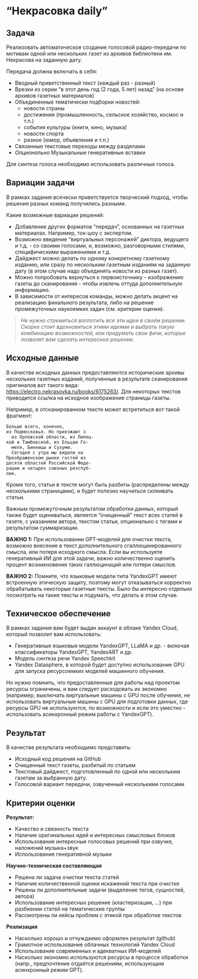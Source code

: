 # “Некрасовка daily”

## Задача

Реализовать автоматическое создание голосовой радио-передачи по мотивам одной или нескольких газет из архивов библиотеки им. Некрасова на заданную дату.

Передача должна включать в себя:
* Вводный приветственный текст (каждый раз - разный)
* Врезки из серии “в этот день год (2 года, 5 лет) назад” (на основе архивов газетных материалов)
* Объединенные тематически подборки новостей:
   * новости страны
   * достижения (промышленность, сельское хозяйство, космос и т.п.)
   * события культуры (книги, кино, музыка)
   * новости спорта
   * разное (юмор, объявления и т.п.)
* Связанные текстовые переходы между разделами
* *Опционально* Музыкальные генеративные вставки

Для синтеза голоса необходимо использовать различные голоса. 

## Вариации задачи

В рамках задания всячески приветствуется творческий подход, чтобы решения разных команд получились разными. 

Какие возможные вариации решений:
* Добавление других форматов “передач”, основанных на газетных материалах. Например, ток-шоу с экспертом.
* Возможно введение “виртуальных персонажей” диктора, ведущего и т.д. - со своими голосами, и, возможно, разговорными стилями, специфическими выражениями и т.д.
* Дайджест можно делать по одному конкретному газетному изданию, или сразу по нескольким газетным изданиям на заданную дату (в этом случае надо объединять новости из разных газет).
* Можно попробовать вернуться к первоисточнику - изображению газеты до сканирования - чтобы извлечь оттуда дополнительную информацию.
* В зависимости от интересов команды, можно делать акцент на реализацию финального результата, либо на решение промежуточных наукоемких задач (см. критерии оценки).

> *Не нужно стремиться воплотить все эти идеи в своём решении. Скорее стоит вдохновиться этими идеями и выбрать такую комбинацию возможностей, или придумать свои фичи, которые позволят вам сделать интересное решение.*

## Исходные данные

В качестве исходных данных предоставляются исторические архивы нескольких газетных изданий, полученные в результате сканирования оригиналов вот такого вида: https://electro.nekrasovka.ru/books/6175263/. Для некоторых текстов приводится ссылка на исходное изображение страницы газеты.

Например, в отсканированном тексте может встретиться вот такой фрагмент:

```
Больше всего, конечно,
из Подмосковья. Но приезжают з
  из Орловской области, из Липец-
кой и Тамбовской, из Ельцаи Го-
  меля, Бинницы и Сухуми.
  Сегодня с утра мы видели на
Преображенском рынке гостей из
десяти областей Российской Феде-
рации и четырех союзных реэспуб-
лик.
```

Кроме того, статьи в тексте могут быть разбиты (распределены между несколькими страницами), и будет полезно научиться склеивать статьи.

Важным промежуточным результатом обработки данных, который также будет оцениваться, является “очищенный” текст всех статей в газете, с указанием автора, текстом статьи, опционально с тегами и результатом суммаризации.

**ВАЖНО 1:** При использовании GPT-моделей для очистки текста, возможно внесение в текст дополнительного сгаллюцинированного смысла, или потеря исходного смысла. Если вы используете генеративный ИИ для этой задачи, важно количественно оценить процент возникновения таких галлюцинаций или потери смыслов.

**ВАЖНО 2:** Помните, что языковые модели типа YandexGPT имеют встроенную этическую защиту, поэтому могут отказываться корректно обрабатывать некоторые газетные тексты. Было бы интересно отдельно посмотреть на такие тексты и подумать, что делать в этом случае.

## Техническое обеспечение

В рамках задания вам будет выдан аккаунт в облаке Yandex Cloud, который позволит вам использовать:
* Генеративные языковые модели YandexGPT, LLaMA и др. - включая классификаторы YandexGPT, YandexART и др.
* Модель синтеза речи Yandex Speechkit
* Yandex Datasphere, в которой будет доступно использование GPU для запуска ресурсоемких моделей машинного обучения.

Но нужно помнить, что предоставленные для работы над проектом ресурсы ограничены, и вам следует расходовать их экономно (например, выключать виртуальные машины с GPU после обучения, не использовать виртуальные машины с GPU для подготовки данных, где ресурсы GPU не используются, по возможности и если это уместно - использовать асинхронный режим работы с YandexGPT).

## Результат

В качестве результата необходимо представить:
* Исходный код решения на GitHub
* Очищенный текст газеты, разбитый по статьям
* Текстовый дайджест, подготовленный по одной или нескольким газетам за выбранную дату.
* Голосовой вариант передачи, озвученный несколькими голосами

## Критерии оценки

**Результат:**
* Качество и связность текста
* Наличие оригинальных идей и интересных смысловых блоков
* Использование интересные голосовых решений при озвучке, наложений музыка+звук
* Использование генеративной музыки

**Научно-техническая составляющая**
* Решена ли задача очистки текста статей
* Наличие количественной оценки искажений текста при очистке
* Решены ли дополнительные задачи (выделение тегов, сущностей, автора)
* Использование интересных решение (кластеризации, …) при разбиении статей на тематические группы
* Рассмотрены ли кейсы проблем с этикой при обработке текстов

**Реализация**
* Насколько хорошо и отчуждаемо оформлен результат (github)
* Грамотное использование облачных технологий Yandex Cloud
* Использование современных и адекватных ИИ-моделей
* Насколько экономно используются ресурсы в процессе обработки (напр., предпочтение отдаётся решениям, использующим асинхронный режим GPT).

